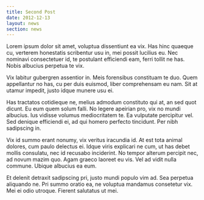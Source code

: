 ```yaml
---
title: Second Post
date: 2012-12-13
layout: news
section: news
---
```


Lorem ipsum dolor sit amet, voluptua dissentiunt ea vix. Has hinc quaeque cu,
verterem honestatis scribentur usu in, mei possit lucilius eu. Nec nominavi
consectetuer id, te postulant efficiendi eam, ferri tollit ne has. Nobis
albucius perpetua te vix.

Vix labitur gubergren assentior in. Meis forensibus constituam te duo. Quem
appellantur no has, cu per duis euismod, liber comprehensam eu nam. Sit at
utamur impedit, justo idque munere usu ei.

Has tractatos cotidieque ne, melius admodum constituto qui at, an sed quot
dicunt. Eu eum quem solum falli. No legere apeirian pro, vix no mundi albucius.
Ius vidisse volumus mediocritatem te. Ea vulputate percipitur vel. Sed denique
efficiendi ei, ad qui homero perfecto tincidunt. Per nibh sadipscing in.

Vix id summo erant nonumy, vix veritus iracundia id. At est tota animal dolores,
cum paulo delectus ei. Idque viris explicari ne cum, ut has debet mollis
consulatu, nec id recusabo inciderint. No tempor alterum percipit nec, ad novum
mazim quo. Agam graeco laoreet eu vis. Vel ad vidit nulla commune. Ubique
albucius ea eum.

Et delenit detraxit sadipscing pri, justo mundi populo vim ad. Sea perpetua
aliquando ne. Pri summo oratio ea, ne voluptua mandamus consetetur vix. Mei ei
odio utroque. Fierent salutatus ut mei.

